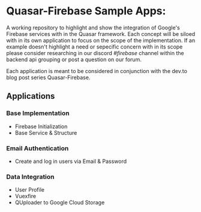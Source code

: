 # **Quasar-Firebase Sample Apps**:
A working repository to highlight and show the integration of Google's Firebase services with in the Quasar framework. Each concept will be siloed with in its own application to focus on the scope of the implementation. If an example doesn't highlight a need or sepecific concern with in its scope please consider researching in our discord *#firebase* channel within the backend api grouping or post a question on our forum.

Each application is meant to be considered in conjunction with the dev.to blog post series Quasar-Firebase.

## **Applications**
### **Base Implementation**
  - Firebase Initialization
  - Base Service & Structure
### **Email Authentication**
  - Create and log in users via Email & Password
### **Data Integration**
  - User Profile
  - Vuexfire
  - QUploader to Google Cloud Storage
